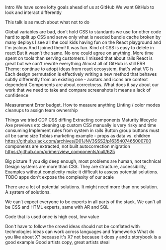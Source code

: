 Intro
  We have some lofty goals ahead of us at GitHub
  We want GitHub to look and interact differently

  This talk is as much about what not to do

  Global variables are bad, don’t hold CSS to standards we use for other code
  hard to split up CSS and serve only what is needed
  bundle cache broken by many deploys
  I see all the cool kids having fun on the React playground and I'm jealous
  And I joined them! It was fun. Kind of
  CSS is easy to delete in react
  But it wasn’t the same. No one could agree on anything. More time spent on tools than serving customers. I missed that about rails
    React is great but we can't rewrite everything
    Almost all of GitHub is still ERB
    Theme: continue to adopt ideas from react ecosystem, that's what VC is
  Each design permutation is effectively writing a new method that behaves subtly differently from an existing one - avatars and icons are context dependent
  Components are about correctness. What does it say about our work that we need to take and compare screenshots
    It means a lack of confidence

Measurement
  Error budget. How to measure anything
  Linting / color modes cleanups to assign team ownership

Things we tried
  CDP CSS diffing
  Extracting components
    Maturity lifecycle
    Axe previews etc
    cleaning up custom CSS manually is very risky and time consuming
    Implement rules from system in rails
      Button group buttons must all be same size
      Tobias marketing example - props as data vs. children
        https://github.slack.com/archives/D01JNV3SSS2/p1635407465000700
    components are extracted, not built
    autocorrection migration
      https://github.com/primer/view_components/pull/625

Big picture
  If you dig deep enough, most problems are human, not technical
  Design systems are more than CSS. They are structure, accessibility,
    Examples without complexity make it difficult to assess potential solutions. TODO apps don't expose the complexity of our scale

  There are a lot of potential solutions. It might need more than one solution. A system of solutions.

  We can’t expect everyone to be experts in all parts of the stack. We can't all be CSS and HTML experts, same with AR and SQL

  Code that is used once is high cost, low value

  Don't have to follow the crowd
    ideas should not be conflated with technologies
    ideas can work across languages and frameworks
    What do you like about X?
      because it's X?
      not because it does y and z
      storybook is a good example
    Good artists copy, great artists steal